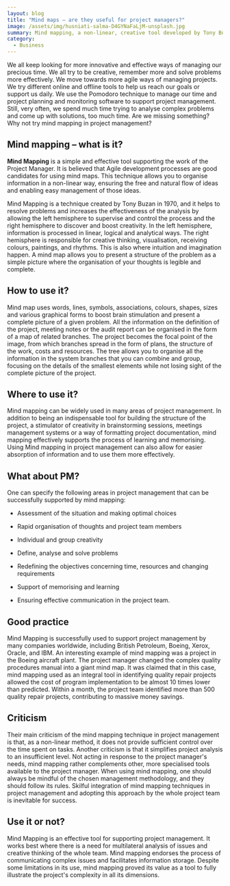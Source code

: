```yaml
---
layout: blog
title: "Mind maps – are they useful for project managers?"
image: /assets/img/husniati-salma-D4GYNaFaLjM-unsplash.jpg
summary: Mind mapping, a non-linear, creative tool developed by Tony Buzan, enhances project management by aiding in organizing ideas, enhancing creativity, and illustrating project complexities effectively.
category:
  - Business
---
```


We all keep looking for more innovative and effective ways of managing our precious time. We all try to be creative, remember more and solve problems more effectively. We move towards more agile ways of managing projects. We try different online and offline tools to help us reach our goals or support us daily. We use the Pomodoro technique to manage our time and project planning and monitoring software to support project management. Still, very often, we spend much time trying to analyse complex problems and come up with solutions, too much time. Are we missing something? Why not try mind mapping in project management?
 
## Mind mapping – what is it?

**Mind Mapping** is a simple and effective tool supporting the work of the Project Manager. It is believed that Agile development processes are good candidates for using mind maps. This technique allows you to organise information in a non-linear way, ensuring the free and natural flow of ideas and enabling easy management of those ideas.

Mind Mapping is a technique created by Tony Buzan in 1970, and it helps to resolve problems and increases the effectiveness of the analysis by allowing the left hemisphere to supervise and control the process and the right hemisphere to discover and boost creativity. In the left hemisphere, information is processed in linear, logical and analytical ways. The right hemisphere is responsible for creative thinking, visualisation, receiving colours, paintings, and rhythms. This is also where intuition and imagination happen. A mind map allows you to present a structure of the problem as a simple picture where the organisation of your thoughts is legible and complete.

## How to use it?
Mind map uses words, lines, symbols, associations, colours, shapes, sizes and various graphical forms to boost brain stimulation and present a complete picture of a given problem. All the information on the definition of the project, meeting notes or the audit report can be organised in the form of a map of related branches. The project becomes the focal point of the image, from which branches spread in the form of plans, the structure of the work, costs and resources. The tree allows you to organise all the information in the system branches that you can combine and group, focusing on the details of the smallest elements while not losing sight of the complete picture of the project.

## Where to use it?
Mind mapping can be widely used in many areas of project management. In addition to being an indispensable tool for building the structure of the project, a stimulator of creativity in brainstorming sessions, meetings management systems or a way of formatting project documentation, mind mapping effectively supports the process of learning and memorising. Using Mind mapping in project management can also allow for easier absorption of information and to use them more effectively.

## What about PM?
One can specify the following areas in project management that can be successfully supported by mind mapping:

- Assessment of the situation and making optimal choices
  
- Rapid organisation of thoughts and project team members
  
- Individual and group creativity

- Define, analyse and solve problems

- Redefining the objectives concerning time, resources and changing requirements

- Support of memorising and learning

- Ensuring effective communication in the project team.
  
## Good practice
Mind Mapping is successfully used to support project management by many companies worldwide, including British Petroleum, Boeing, Xerox, Oracle, and IBM. An interesting example of mind mapping was a project in the Boeing aircraft plant. The project manager changed the complex quality procedures manual into a giant mind map. It was claimed that in this case, mind mapping used as an integral tool in identifying quality repair projects allowed the cost of program implementation to be almost 10 times lower than predicted. Within a month, the project team identified more than 500 quality repair projects, contributing to massive money savings.

## Criticism
Their main criticism of the mind mapping technique in project management is that, as a non-linear method, it does not provide sufficient control over the time spent on tasks. Another criticism is that it simplifies project analysis to an insufficient level. Not acting in response to the project manager's needs, mind mapping rather complements other, more specialised tools available to the project manager. When using mind mapping, one should always be mindful of the chosen management methodology, and they should follow its rules. Skilful integration of mind mapping techniques in project management and adopting this approach by the whole project team is inevitable for success.

## Use it or not?
Mind Mapping is an effective tool for supporting project management. It works best where there is a need for multilateral analysis of issues and creative thinking of the whole team. Mind mapping endorses the process of communicating complex issues and facilitates information storage. Despite some limitations in its use, mind mapping proved its value as a tool to fully illustrate the project's complexity in all its dimensions.
